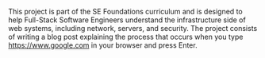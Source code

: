 This project is part of the SE Foundations curriculum and is designed to help Full-Stack Software Engineers understand the infrastructure side of web systems, including network, servers, and security. The project consists of writing a blog post explaining the process that occurs when you type https://www.google.com in your browser and press Enter.
